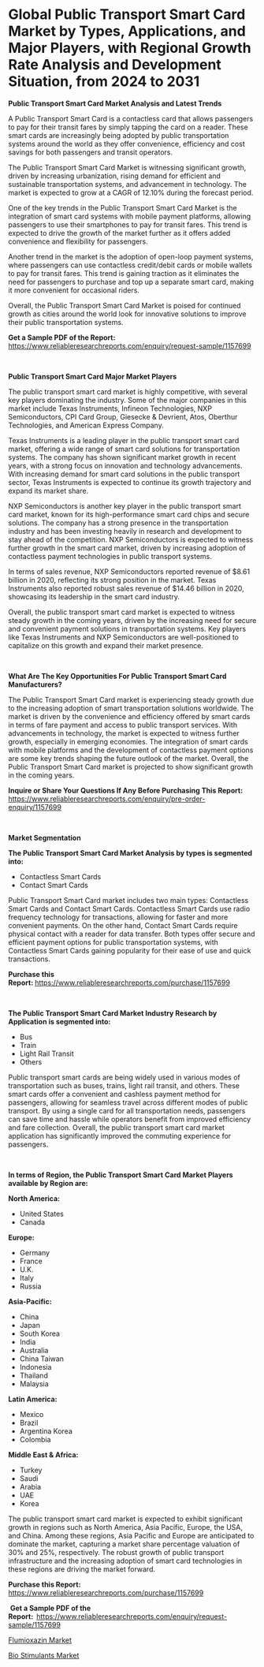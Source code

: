 <p><h1>Global Public Transport Smart Card Market by Types, Applications, and Major Players, with Regional Growth Rate Analysis and Development Situation, from 2024 to 2031</h1></p><p><strong>Public Transport Smart Card Market Analysis and Latest Trends</strong></p>
<p><p>A Public Transport Smart Card is a contactless card that allows passengers to pay for their transit fares by simply tapping the card on a reader. These smart cards are increasingly being adopted by public transportation systems around the world as they offer convenience, efficiency and cost savings for both passengers and transit operators.</p><p>The Public Transport Smart Card Market is witnessing significant growth, driven by increasing urbanization, rising demand for efficient and sustainable transportation systems, and advancement in technology. The market is expected to grow at a CAGR of 12.10% during the forecast period. </p><p>One of the key trends in the Public Transport Smart Card Market is the integration of smart card systems with mobile payment platforms, allowing passengers to use their smartphones to pay for transit fares. This trend is expected to drive the growth of the market further as it offers added convenience and flexibility for passengers.</p><p>Another trend in the market is the adoption of open-loop payment systems, where passengers can use contactless credit/debit cards or mobile wallets to pay for transit fares. This trend is gaining traction as it eliminates the need for passengers to purchase and top up a separate smart card, making it more convenient for occasional riders. </p><p>Overall, the Public Transport Smart Card Market is poised for continued growth as cities around the world look for innovative solutions to improve their public transportation systems.</p></p>
<p><strong>Get a Sample PDF of the Report:&nbsp;</strong> <a href="https://www.reliableresearchreports.com/enquiry/request-sample/1157699">https://www.reliableresearchreports.com/enquiry/request-sample/1157699</a></p>
<p>&nbsp;</p>
<p><strong>Public Transport Smart Card Major Market Players</strong></p>
<p><p>The public transport smart card market is highly competitive, with several key players dominating the industry. Some of the major companies in this market include Texas Instruments, Infineon Technologies, NXP Semiconductors, CPI Card Group, Giesecke & Devrient, Atos, Oberthur Technologies, and American Express Company.</p><p>Texas Instruments is a leading player in the public transport smart card market, offering a wide range of smart card solutions for transportation systems. The company has shown significant market growth in recent years, with a strong focus on innovation and technology advancements. With increasing demand for smart card solutions in the public transport sector, Texas Instruments is expected to continue its growth trajectory and expand its market share.</p><p>NXP Semiconductors is another key player in the public transport smart card market, known for its high-performance smart card chips and secure solutions. The company has a strong presence in the transportation industry and has been investing heavily in research and development to stay ahead of the competition. NXP Semiconductors is expected to witness further growth in the smart card market, driven by increasing adoption of contactless payment technologies in public transport systems.</p><p>In terms of sales revenue, NXP Semiconductors reported revenue of $8.61 billion in 2020, reflecting its strong position in the market. Texas Instruments also reported robust sales revenue of $14.46 billion in 2020, showcasing its leadership in the smart card industry.</p><p>Overall, the public transport smart card market is expected to witness steady growth in the coming years, driven by the increasing need for secure and convenient payment solutions in transportation systems. Key players like Texas Instruments and NXP Semiconductors are well-positioned to capitalize on this growth and expand their market presence.</p></p>
<p>&nbsp;</p>
<p><strong>What Are The Key Opportunities For Public Transport Smart Card Manufacturers?</strong></p>
<p><p>The Public Transport Smart Card market is experiencing steady growth due to the increasing adoption of smart transportation solutions worldwide. The market is driven by the convenience and efficiency offered by smart cards in terms of fare payment and access to public transport services. With advancements in technology, the market is expected to witness further growth, especially in emerging economies. The integration of smart cards with mobile platforms and the development of contactless payment options are some key trends shaping the future outlook of the market. Overall, the Public Transport Smart Card market is projected to show significant growth in the coming years.</p></p>
<p><strong>Inquire or Share Your Questions If Any Before Purchasing This Report:</strong> <a href="https://www.reliableresearchreports.com/enquiry/pre-order-enquiry/1157699">https://www.reliableresearchreports.com/enquiry/pre-order-enquiry/1157699</a></p>
<p>&nbsp;</p>
<p><strong>Market Segmentation</strong></p>
<p><strong>The Public Transport Smart Card Market Analysis by types is segmented into:</strong></p>
<p><ul><li>Contactless Smart Cards</li><li>Contact Smart Cards</li></ul></p>
<p><p>Public Transport Smart Card market includes two main types: Contactless Smart Cards and Contact Smart Cards. Contactless Smart Cards use radio frequency technology for transactions, allowing for faster and more convenient payments. On the other hand, Contact Smart Cards require physical contact with a reader for data transfer. Both types offer secure and efficient payment options for public transportation systems, with Contactless Smart Cards gaining popularity for their ease of use and quick transactions.</p></p>
<p><strong>Purchase this Report:&nbsp;</strong><a href="https://www.reliableresearchreports.com/purchase/1157699">https://www.reliableresearchreports.com/purchase/1157699</a></p>
<p>&nbsp;</p>
<p><strong>The Public Transport Smart Card Market Industry Research by Application is segmented into:</strong></p>
<p><ul><li>Bus</li><li>Train</li><li>Light Rail Transit</li><li>Others</li></ul></p>
<p><p>Public transport smart cards are being widely used in various modes of transportation such as buses, trains, light rail transit, and others. These smart cards offer a convenient and cashless payment method for passengers, allowing for seamless travel across different modes of public transport. By using a single card for all transportation needs, passengers can save time and hassle while operators benefit from improved efficiency and fare collection. Overall, the public transport smart card market application has significantly improved the commuting experience for passengers.</p></p>
<p>&nbsp;</p>
<p><strong>In terms of Region, the Public Transport Smart Card Market Players available by Region are:</strong></p>
<p>
    <p> <strong> North America: </strong>
        <ul>
            <li>United States</li>
            <li>Canada</li>
        </ul>
        </p> 
    <p> <strong> Europe: </strong>
        <ul>
            <li>Germany</li>
            <li>France</li>
            <li>U.K.</li>
            <li>Italy</li>
            <li>Russia</li>
        </ul>
        </p> 
    <p> <strong> Asia-Pacific: </strong>
        <ul>
            <li>China</li>
            <li>Japan</li>
            <li>South Korea</li>
            <li>India</li>
            <li>Australia</li>
            <li>China Taiwan</li>
            <li>Indonesia</li>
            <li>Thailand</li>
            <li>Malaysia</li>
        </ul>
        </p> 
    <p> <strong> Latin America: </strong>
        <ul>
            <li>Mexico</li>
            <li>Brazil</li>
            <li>Argentina Korea</li>
            <li>Colombia</li>
        </ul>
        </p> 
    <p> <strong> Middle East & Africa: </strong>
        <ul>
            <li>Turkey</li>
            <li>Saudi</li>
            <li>Arabia</li>
            <li>UAE</li>
            <li>Korea</li>
        </ul>
    </p>
    </p>
<p><p>The public transport smart card market is expected to exhibit significant growth in regions such as North America, Asia Pacific, Europe, the USA, and China. Among these regions, Asia Pacific and Europe are anticipated to dominate the market, capturing a market share percentage valuation of 30% and 25%, respectively. The robust growth of public transport infrastructure and the increasing adoption of smart card technologies in these regions are driving the market forward.</p></p>
<p><strong>Purchase this Report: </strong><a href="https://www.reliableresearchreports.com/purchase/1157699">https://www.reliableresearchreports.com/purchase/1157699</a></p>
<p>&nbsp;<strong>Get a Sample PDF of the Report:&nbsp;&nbsp;</strong><a href="https://www.reliableresearchreports.com/enquiry/request-sample/1157699">https://www.reliableresearchreports.com/enquiry/request-sample/1157699</a></p>
<p><strong></strong></p>
<p><p><a href="https://boundless-drawbridge-702.notion.site/Flumioxazin-Market-Research-Report-Provides-thorough-Industry-Overview-which-offers-an-In-Depth-Ana-466ce962e02443b3917aa2614c50fa1b">Flumioxazin Market</a></p><p><a href="https://github.com/jsmusil/Market-Research-Report-List-2/blob/main/bio-stimulants-market.md">Bio Stimulants Market</a></p></p>